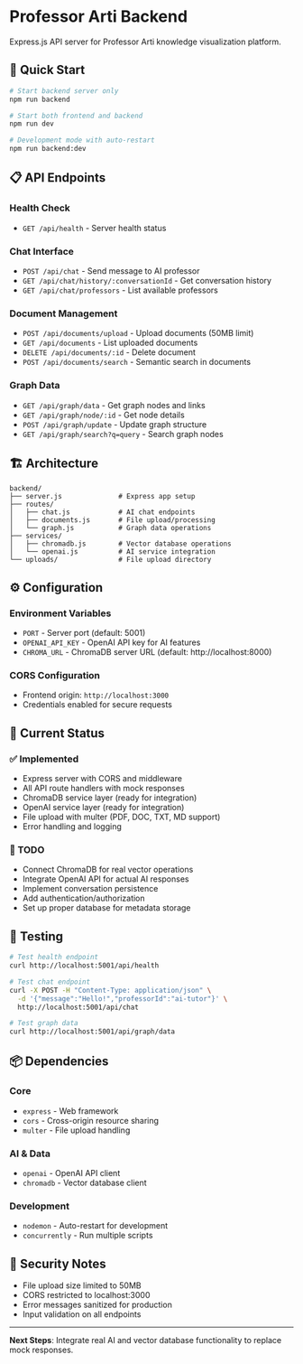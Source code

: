 # Professor Arti Backend

Express.js API server for Professor Arti knowledge visualization platform.

## 🚀 Quick Start

```bash
# Start backend server only
npm run backend

# Start both frontend and backend
npm run dev

# Development mode with auto-restart
npm run backend:dev
```

## 📋 API Endpoints

### Health Check
- `GET /api/health` - Server health status

### Chat Interface
- `POST /api/chat` - Send message to AI professor
- `GET /api/chat/history/:conversationId` - Get conversation history
- `GET /api/chat/professors` - List available professors

### Document Management
- `POST /api/documents/upload` - Upload documents (50MB limit)
- `GET /api/documents` - List uploaded documents
- `DELETE /api/documents/:id` - Delete document
- `POST /api/documents/search` - Semantic search in documents

### Graph Data
- `GET /api/graph/data` - Get graph nodes and links
- `GET /api/graph/node/:id` - Get node details
- `POST /api/graph/update` - Update graph structure
- `GET /api/graph/search?q=query` - Search graph nodes

## 🏗️ Architecture

```
backend/
├── server.js              # Express app setup
├── routes/
│   ├── chat.js            # AI chat endpoints
│   ├── documents.js       # File upload/processing
│   └── graph.js           # Graph data operations
├── services/
│   ├── chromadb.js        # Vector database operations
│   └── openai.js          # AI service integration
└── uploads/               # File upload directory
```

## ⚙️ Configuration

### Environment Variables
- `PORT` - Server port (default: 5001)
- `OPENAI_API_KEY` - OpenAI API key for AI features
- `CHROMA_URL` - ChromaDB server URL (default: http://localhost:8000)

### CORS Configuration
- Frontend origin: `http://localhost:3000`
- Credentials enabled for secure requests

## 🔧 Current Status

### ✅ Implemented
- Express server with CORS and middleware
- All API route handlers with mock responses
- ChromaDB service layer (ready for integration)
- OpenAI service layer (ready for integration)
- File upload with multer (PDF, DOC, TXT, MD support)
- Error handling and logging

### 🚧 TODO
- Connect ChromaDB for real vector operations
- Integrate OpenAI API for actual AI responses
- Implement conversation persistence
- Add authentication/authorization
- Set up proper database for metadata storage

## 🧪 Testing

```bash
# Test health endpoint
curl http://localhost:5001/api/health

# Test chat endpoint
curl -X POST -H "Content-Type: application/json" \
  -d '{"message":"Hello!","professorId":"ai-tutor"}' \
  http://localhost:5001/api/chat

# Test graph data
curl http://localhost:5001/api/graph/data
```

## 📦 Dependencies

### Core
- `express` - Web framework
- `cors` - Cross-origin resource sharing
- `multer` - File upload handling

### AI & Data
- `openai` - OpenAI API client
- `chromadb` - Vector database client

### Development
- `nodemon` - Auto-restart for development
- `concurrently` - Run multiple scripts

## 🔐 Security Notes

- File upload size limited to 50MB
- CORS restricted to localhost:3000
- Error messages sanitized for production
- Input validation on all endpoints

---

**Next Steps**: Integrate real AI and vector database functionality to replace mock responses.